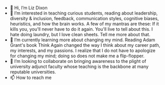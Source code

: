 - 👋 Hi, I’m Liz Dixon
- 👀 I’m interested in teaching curious students, reading about leadership, diversity & inclusion, feedback, communication styles, cognitive biases, heuristics, and how the brain works. A few of my mantras are these: If it kills you, you'll never have to do it again. You'll live to tell about this. I hate doing laundry, but I love clean sheets. Tell me more about that. 
- 🌱 I’m currently learning more about changing my mind. Reading Adam Grant's book Think Again changed the way I think about my career path, my interests, and my passions. I realize that I do not have to apologize for changing my mind; doing so does not make me a flip-flopper. 
- 💞️ I’m looking to collaborate on bringing awareness to the plight of university adjunct faculty whose teaching is the backbone at many reputable universities. 
- 📫 How to reach me 

<!---
lizdixon/lizdixon is a ✨ special ✨ repository because its `README.md` (this file) appears on your GitHub profile.
You can click the Preview link to take a look at your changes.
--->
